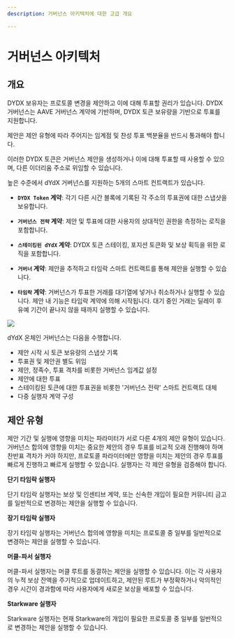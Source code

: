```yaml
---
description: 거버넌스 아키텍처에 대한 고급 개요

---
```


# 거버넌스 아키텍처

## 개요

DYDX 보유자는 프로토콜 변경을 제안하고 이에 대해 투표할 권리가 있습니다. DYDX 거버넌스는 AAVE 거버넌스 계약에 기반하며, DYDX 토큰 보유량을 기반으로 투표를 지원합니다.

제안은 제안 유형에 따라 주어지는 임계점 및 찬성 투표 백분율을 반드시 통과해야 합니다.

이러한 DYDX 토큰은 거버넌스 제안을 생성하거나 이에 대해 투표할 때 사용할 수 있으며, 다른 이더리움 주소로 위임할 수 있습니다.

높은 수준에서 dYdX 거버넌스를 지원하는 5개의 스마트 컨트랙트가 있습니다.


* **`DYDX Token` 계약**: 각기 다른 시간 블록에 기록된 각 주소의 투표권에 대한 스냅샷을 보유합니다.
* **`거버넌스 전략` 계약**: 제안 및 투표에 대한 사용자의 상대적인 권한을 측정하는 로직을 포함합니다.
* **`스테이킹된 dYdX` 계약**: DYDX 토큰 스테이킹, 포지션 토큰화 및 보상 획득을 위한 로직을 포함합니다.
* **`거버너` 계약**: 제안을 추적하고 타임락 스마트 컨트랙트를 통해 제안을 실행할 수 있습니다.

* **`타임락` 계약**: 거버넌스가 투표한 거래를 대기열에 넣거나 취소하거나 실행할 수 있습니다. 제안 내 기능은 타임락 계약에 의해 시작됩니다. 대기 중인 거래는 딜레이 후 유예 기간이 끝나지 않을 때까지 실행할 수 있습니다.

![](https://lh6.googleusercontent.com/WF98fSJYwpE1ouAElQ998tSOlLVxJw7CD4QNkJ9AtsDY-AXvUiiXUvvArUAWXiUT5VDETct7BC5e6eDWMyTw_jTaKwqp7KIXCyYSp7UWc1p7T9bf-n0epVZ3Jy9134YW-gbs8ZZP)

dYdX 온체인 거버넌스는 다음을 수행합니다.

* 제안 시작 시 토큰 보유량의 스냅샷 기록
* 투표권 및 제안권 별도 위임
* 제안, 정족수, 투표 격차를 비롯한 거버넌스 임계값 설정
* 제안에 대한 투표
* 스테이킹된 토큰에 대한 투표권을 비롯한 '거버넌스 전략' 스마트 컨트랙트 대체
* 다중 실행자 계약 구성

## 제안 유형

제안 기간 및 실행에 영향을 미치는 파라미터가 서로 다른 4개의 제안 유형이 있습니다. 거버넌스 합의에 영향을 미치는 중요한 제안의 경우 투표를 비교적 오래 진행해야 하며 찬반표 격차가 커야 하지만, 프로토콜 파라미터에만 영향을 미치는 제안의 경우 투표를 빠르게 진행하고 빠르게 실행할 수 있습니다. 실행자는 각 제안 유형을 검증해야 합니다.

**단기 타임락 실행자**

단기 타임락 실행자는 보상 및 인센티브 계약, 또는 신속한 개입이 필요한 커뮤니티 금고를 일반적으로 변경하는 제안을 실행할 수 있습니다.

**장기 타임락 실행자**

장기 타임락 실행자는 거버넌스 합의에 영향을 미치는 프로토콜 중 일부를 일반적으로 변경하는 제안을 실행할 수 있습니다.

**머클-파서 실행자**

머클-파서 실행자는 머클 루트를 동결하는 제안을 실행할 수 있습니다. 이는 각 사용자의 누적 보상 잔액을 주기적으로 업데이트하고, 제안된 루트가 부정확하거나 악의적인 경우 시간이 경과함에 따라 사용자에게 새로운 보상을 배포할 수 있습니다.

**Starkware 실행자**

Starkware 실행자는 현재 Starkware의 개입이 필요한 프로토콜 중 일부를 일반적으로 변경하는 제안을 실행할 수 있습니다.


